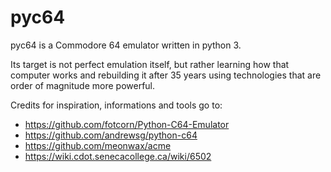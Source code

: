 # pyc64
pyc64 is a Commodore 64 emulator written in python 3.

Its target is not perfect emulation itself, but rather learning how that computer works and rebuilding it after 35 years using technologies that are order of magnitude more powerful.

Credits for inspiration, informations and tools go to:
- https://github.com/fotcorn/Python-C64-Emulator
- https://github.com/andrewsg/python-c64
- https://github.com/meonwax/acme
- https://wiki.cdot.senecacollege.ca/wiki/6502
